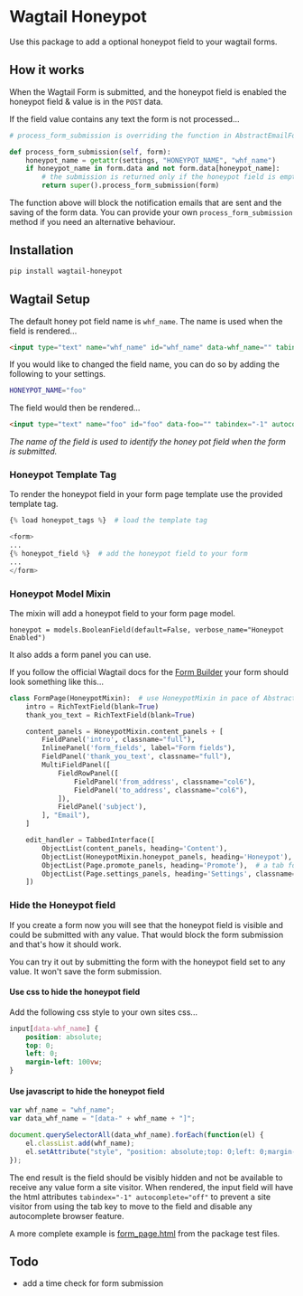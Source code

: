 # Wagtail Honeypot

Use this package to add a optional honeypot field to your wagtail forms.

## How it works

When the Wagtail Form is submitted, and the honeypot field is enabled the honeypot field & value is in the `POST` data.

If the field value contains any text the form is not processed...

```python
# process_form_submission is overriding the function in AbstractEmailForm

def process_form_submission(self, form):
    honeypot_name = getattr(settings, "HONEYPOT_NAME", "whf_name")
    if honeypot_name in form.data and not form.data[honeypot_name]:
        # the submission is returned only if the honeypot field is empty
        return super().process_form_submission(form)

```

The function above will block the notification emails that are sent and the saving of the form data. You can provide your own `process_form_submission` method if you need an alternative behaviour.

## Installation

```bash
pip install wagtail-honeypot
```

## Wagtail Setup

The default honey pot field name is `whf_name`. The name is used when the field is rendered...

```html
<input type="text" name="whf_name" id="whf_name" data-whf_name="" tabindex="-1" autocomplete="off">
```

If you would like to changed the field name, you can do so by adding the following to your settings.

```bash
HONEYPOT_NAME="foo"
```

The field would then be rendered...

```html
<input type="text" name="foo" id="foo" data-foo="" tabindex="-1" autocomplete="off">
```

*The name of the field is used to identify the honey pot field when the form is submitted.*

### Honeypot Template Tag

To render the honeypot field in your form page template use the provided template tag.

```python
{% load honeypot_tags %}  # load the template tag

<form>
...
{% honeypot_field %}  # add the honeypot field to your form
...
</form>
```

### Honeypot Model Mixin

The mixin will add a honeypot field to your form page model.

`honeypot = models.BooleanField(default=False, verbose_name="Honeypot Enabled")`

 It also adds a form panel you can use.

If you follow the official Wagtail docs for the [Form Builder](https://docs.wagtail.org/en/stable/reference/contrib/forms/index.html) your form should look something like this...

```python
class FormPage(HoneypotMixin):  # use HoneypotMixin in pace of AbstractEmailForm
    intro = RichTextField(blank=True)
    thank_you_text = RichTextField(blank=True)

    content_panels = HoneypotMixin.content_panels + [
        FieldPanel('intro', classname="full"),
        InlinePanel('form_fields', label="Form fields"),
        FieldPanel('thank_you_text', classname="full"),
        MultiFieldPanel([
            FieldRowPanel([
                FieldPanel('from_address', classname="col6"),
                FieldPanel('to_address', classname="col6"),
            ]),
            FieldPanel('subject'),
        ], "Email"),
    ]

    edit_handler = TabbedInterface([
        ObjectList(content_panels, heading='Content'),
        ObjectList(HoneypotMixin.honeypot_panels, heading='Honeypot'),
        ObjectList(Page.promote_panels, heading='Promote'),  # a tab for the honeypot settings
        ObjectList(Page.settings_panels, heading='Settings', classname="settings"),
    ])
```

### Hide the Honeypot field

If you create a form now you will see that the honeypot field is visible and could be submitted with any value. That would block the form submission and that's how it should work.

You can try it out by submitting the form with the honeypot field set to any value. It won't save the form submission.

#### Use css to hide the honeypot field

Add the following css style to your own sites css...

```css
input[data-whf_name] {
    position: absolute;
    top: 0;
    left: 0;
    margin-left: 100vw;
}
```

#### Use javascript to hide the honeypot field

```javascript
var whf_name = "whf_name";
var data_whf_name = "[data-" + whf_name + "]";

document.querySelectorAll(data_whf_name).forEach(function(el) {
    el.classList.add(whf_name);
    el.setAttribute("style", "position: absolute;top: 0;left: 0;margin-left: 100%;");
});
```

The end result is the field should be visibly hidden and not be available to receive any value form a site visitor. When rendered, the input field will have the html attributes `tabindex="-1" autocomplete="off"` to prevent a site visitor from using the tab key to move to the field and disable any autocomplete browser feature.

A more complete example is [form_page.html](wagtail_honeypot/templates/wagtail_honeypot_test/form_page.html) from the package test files.

## Todo

- add a time check for form submission

